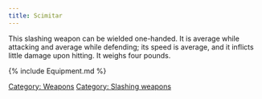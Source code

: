 ```yaml
---
title: Scimitar
---
```


This slashing weapon can be wielded one-handed. It is average while
attacking and average while defending; its speed is average, and it
inflicts little damage upon hitting. It weighs four pounds.

{% include Equipment.md %}

[Category: Weapons](Category:_Weapons "wikilink") [Category: Slashing
weapons](Category:_Slashing_weapons "wikilink")